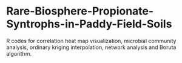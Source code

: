 # Rare-Biosphere-Propionate-Syntrophs-in-Paddy-Field-Soils
R codes for correlation heat map visualization, microbial community analysis, ordinary kriging interpolation, network analysis and Boruta algorithm.
